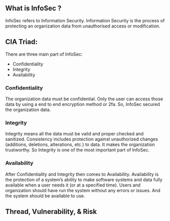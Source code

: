 ## What is InfoSec ?
InfoSec refers to Information Security. Information Security is the process of protecting an organization data from unauthorised access or modification.

## CIA Triad:
There are three main part of InfoSec:
- Confidentiality
- Integrity
- Availability

### Confidentiality
The organization data must be confidential. Only the user can access those data by using a end to end encryption method or 2fa. So, InfoSec secured the organization data.
### Integrity
Integrity means all the data must be valid and proper checked and sanitized. Consistency includes protection against unauthorized changes (additions, deletions, alterations, etc.) to data. It makes the organization trustworthy. So Integrity is one of the most important part of InfoSec.
### Availability
After Confidentiality and Integrity then comes to Availability. Availability is the protection of a system’s ability to make software systems and data fully available when a user needs it (or at a specified time). Users and organization should have run the system without any errors or issues. And the system should be available to use.

## Thread, Vulnerability, & Risk

